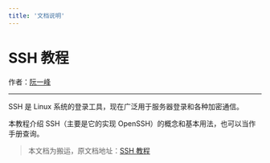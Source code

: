 ```yaml
---
title: '文档说明'
---
```


# SSH 教程

作者：[阮一峰](http://www.ruanyifeng.com/home.html)

***
<DocsLogo title="SSH" size="50" />

SSH 是 Linux 系统的登录工具，现在广泛用于服务器登录和各种加密通信。

本教程介绍 SSH（主要是它的实现 OpenSSH）的概念和基本用法，也可以当作手册查询。

> 本文档为搬运，原文档地址：[SSH 教程](https://wangdoc.com/ssh/)